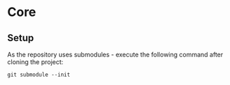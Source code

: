 # Core

## Setup
As the repository uses submodules - execute the following command after cloning the project: 

``git submodule --init``


